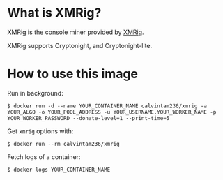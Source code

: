 # What is XMRig?

XMRig is the console miner provided by [XMRig](https://github.com/xmrig/xmrig).

XMRig supports Cryptonight, and Cryptonight-lite.

# How to use this image

Run in background:

```console
$ docker run -d --name YOUR_CONTAINER_NAME calvintam236/xmrig -a YOUR_ALGO -o YOUR_POOL_ADDRESS -u YOUR_USERNAME.YOUR_WORKER_NAME -p YOUR_WORKER_PASSWORD --donate-level=1 --print-time=5
```

Get `xmrig` options with:

```console
$ docker run --rm calvintam236/xmrig
```

Fetch logs of a container:

```console
$ docker logs YOUR_CONTAINER_NAME
```
